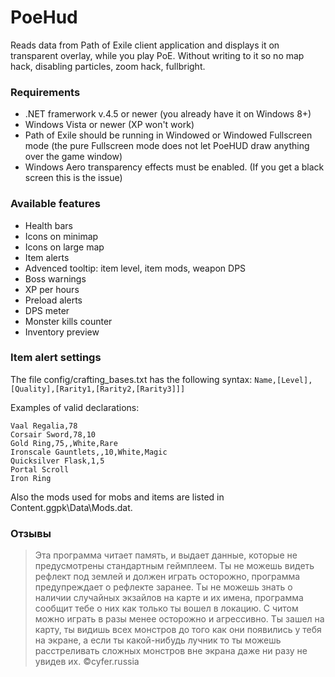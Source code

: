 PoeHud
======

Reads data from Path of Exile client application and displays it on transparent overlay, while you play PoE.
Without writing to it so no map hack, disabling particles, zoom hack, fullbright.

### Requirements
* .NET framerwork v.4.5 or newer (you already have it on Windows 8+)
* Windows Vista or newer (XP won't work)
* Path of Exile should be running in Windowed or Windowed Fullscreen mode (the pure Fullscreen mode does not let PoeHUD draw anything over the game window)
* Windows Aero transparency effects must be enabled. (If you get a black screen this is the issue)

### Available features
* Health bars
* Icons on minimap
* Icons on large map
* Item alerts
* Advenced tooltip: item level, item mods, weapon DPS
* Boss warnings
* XP per hours
* Preload alerts
* DPS meter
* Monster kills counter
* Inventory preview

### Item alert settings
The file config/crafting_bases.txt has the following syntax:
`Name,[Level],[Quality],[Rarity1,[Rarity2,[Rarity3]]]`

Examples of valid declarations:
```
Vaal Regalia,78
Corsair Sword,78,10
Gold Ring,75,,White,Rare
Ironscale Gauntlets,,10,White,Magic
Quicksilver Flask,1,5
Portal Scroll
Iron Ring
```
Also the mods used for mobs and items are listed in Content.ggpk\Data\Mods.dat.


### Отзывы
>Эта программа читает память, и выдает данные, которые не предусмотрены стандартным геймплеем. Ты не можешь видеть рефлект под землей и должен играть осторожно, программа предупреждает о рефлекте заранее. Ты не можешь знать о наличии случайных экзайлов на карте и их имена, программа сообщит тебе о них как только ты вошел в локацию.
С читом можно играть в разы менее осторожно и агрессивно. Ты зашел на карту, ты видишь всех монстров до того как они появились у тебя на экране, а если ты какой-нибудь лучник то ты можешь расстреливать сложных монстров вне экрана даже ни разу не увидев их. ©cyfer.russia
